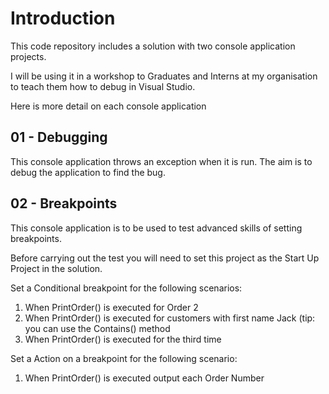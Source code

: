 #  Introduction
This code repository includes a solution with two console application projects.

I will be using it in a workshop to Graduates and Interns at my organisation to teach them how to debug in Visual Studio.

Here is more detail on each console application

##  01 - Debugging
This console application throws an exception when it is run.  The aim is to debug the application to find the bug.

##  02 - Breakpoints
This console application is to be used to test advanced skills of setting breakpoints.

Before carrying out the test you will need to set this project as the Start Up Project in the solution.

Set a Conditional breakpoint for the following scenarios:

1. When PrintOrder() is executed for Order 2
2. When PrintOrder() is executed for customers with first name Jack (tip: you can use the Contains() method
3. When PrintOrder() is executed for the third time

Set a Action on a breakpoint for the following scenario:

1. When PrintOrder() is executed output each Order Number
